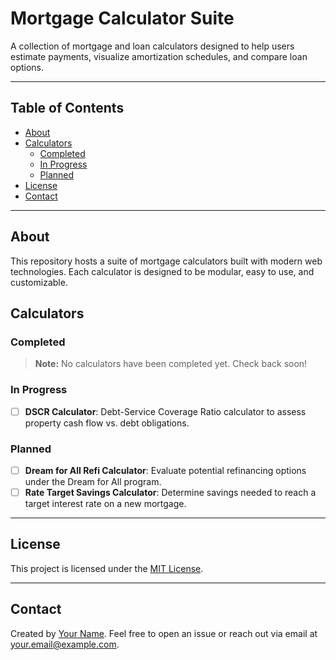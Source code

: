 # Mortgage Calculator Suite

A collection of mortgage and loan calculators designed to help users estimate payments, visualize amortization schedules, and compare loan options.

---

## Table of Contents

- [About](#about)
- [Calculators](#calculators)
  - [Completed](#completed)
  - [In Progress](#in-progress)
  - [Planned](#planned)
- [License](#license)
- [Contact](#contact)

---

## About

This repository hosts a suite of mortgage calculators built with modern web technologies. Each calculator is designed to be modular, easy to use, and customizable.

## Calculators

### Completed

> **Note:** No calculators have been completed yet. Check back soon!

### In Progress

- [ ] **DSCR Calculator**: Debt-Service Coverage Ratio calculator to assess property cash flow vs. debt obligations.

### Planned

- [ ] **Dream for All Refi Calculator**: Evaluate potential refinancing options under the Dream for All program.
- [ ] **Rate Target Savings Calculator**: Determine savings needed to reach a target interest rate on a new mortgage.

---

## License

This project is licensed under the [MIT License](LICENSE).

---

## Contact

Created by [Your Name](https://github.com/your-username). Feel free to open an issue or reach out via email at your.email@example.com.


